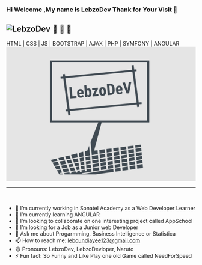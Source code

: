 ### Hi Welcome ,My name is LebzoDev Thank for Your Visit 👋 


## ![LebzoDev](https://github.com/LebzoDev/) :smiling_face_with_three_hearts: :smiling_face_with_three_hearts: :smiling_face_with_three_hearts:
HTML | CSS | JS | BOOTSTRAP | AJAX | PHP | SYMFONY | ANGULAR ![Alt Text](https://github.com/LebzoDev/LebzoDev/blob/main/Desktop.png)
<hr>
<br/>
<!--
**LebzoDev/LebzoDev** is a ✨ _special_ ✨ repository because its `README.md` (this file) appears on your GitHub profile.
Here are some ideas to get you started:
-->

- 🔭 I’m currently working in Sonatel Academy as a Web Developer Learner
- 🌱 I’m currently learning ANGULAR
- 👯 I’m looking to collaborate on one interesting project called AppSchool
- 🤔 I’m looking for a Job as a Junior web Developer
- 💬 Ask me about Progarmming, Business Intelligence or Statistica
- 📫 How to reach me: leboundiayee123@gmail.com
- 😄 Pronouns: LebzoDev, LebzoDevloper, Naruto
- ⚡ Fun fact: So Funny and Like Play one old Game called NeedForSpeed

